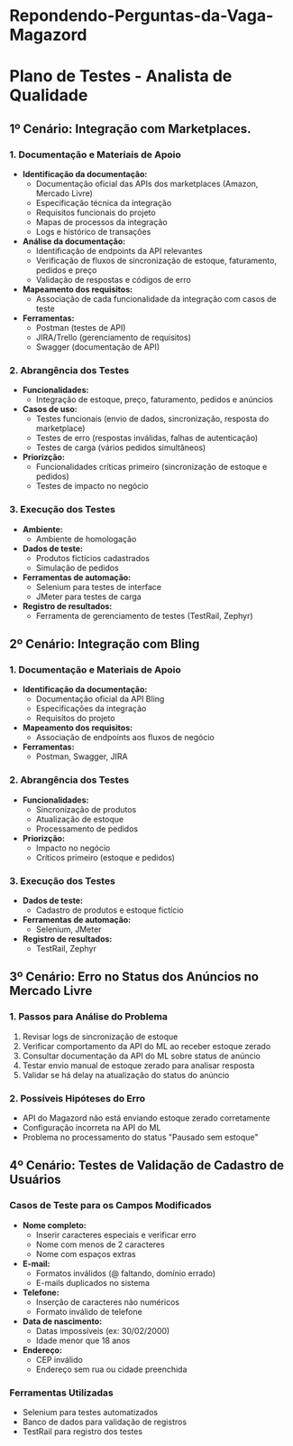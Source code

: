 # Repondendo-Perguntas-da-Vaga-Magazord

# Plano de Testes - Analista de Qualidade

## 1º Cenário: Integração com Marketplaces.

### 1. Documentação e Materiais de Apoio
- **Identificação da documentação:**
  - Documentação oficial das APIs dos marketplaces (Amazon, Mercado Livre)
  - Especificação técnica da integração
  - Requisitos funcionais do projeto
  - Mapas de processos da integração
  - Logs e histórico de transações
- **Análise da documentação:**
  - Identificação de endpoints da API relevantes
  - Verificação de fluxos de sincronização de estoque, faturamento, pedidos e preço
  - Validação de respostas e códigos de erro
- **Mapeamento dos requisitos:**
  - Associação de cada funcionalidade da integração com casos de teste
- **Ferramentas:**
  - Postman (testes de API)
  - JIRA/Trello (gerenciamento de requisitos)
  - Swagger (documentação de API)

### 2. Abrangência dos Testes
- **Funcionalidades:**
  - Integração de estoque, preço, faturamento, pedidos e anúncios
- **Casos de uso:**
  - Testes funcionais (envio de dados, sincronização, resposta do marketplace)
  - Testes de erro (respostas inválidas, falhas de autenticação)
  - Testes de carga (vários pedidos simultâneos)
- **Priorizção:**
  - Funcionalidades críticas primeiro (sincronização de estoque e pedidos)
  - Testes de impacto no negócio

### 3. Execução dos Testes
- **Ambiente:**
  - Ambiente de homologação
- **Dados de teste:**
  - Produtos fictícios cadastrados
  - Simulação de pedidos
- **Ferramentas de automação:**
  - Selenium para testes de interface
  - JMeter para testes de carga
- **Registro de resultados:**
  - Ferramenta de gerenciamento de testes (TestRail, Zephyr)

## 2º Cenário: Integração com Bling

### 1. Documentação e Materiais de Apoio
- **Identificação da documentação:**
  - Documentação oficial da API Bling
  - Especificações da integração
  - Requisitos do projeto
- **Mapeamento dos requisitos:**
  - Associação de endpoints aos fluxos de negócio
- **Ferramentas:**
  - Postman, Swagger, JIRA

### 2. Abrangência dos Testes
- **Funcionalidades:**
  - Sincronização de produtos
  - Atualização de estoque
  - Processamento de pedidos
- **Priorizção:**
  - Impacto no negócio
  - Críticos primeiro (estoque e pedidos)

### 3. Execução dos Testes
- **Dados de teste:**
  - Cadastro de produtos e estoque fictício
- **Ferramentas de automação:**
  - Selenium, JMeter
- **Registro de resultados:**
  - TestRail, Zephyr

## 3º Cenário: Erro no Status dos Anúncios no Mercado Livre

### 1. Passos para Análise do Problema
1. Revisar logs de sincronização de estoque
2. Verificar comportamento da API do ML ao receber estoque zerado
3. Consultar documentação da API do ML sobre status de anúncio
4. Testar envio manual de estoque zerado para analisar resposta
5. Validar se há delay na atualização do status do anúncio

### 2. Possíveis Hipóteses do Erro
- API do Magazord não está enviando estoque zerado corretamente
- Configuração incorreta na API do ML
- Problema no processamento do status "Pausado sem estoque"

## 4º Cenário: Testes de Validação de Cadastro de Usuários

### Casos de Teste para os Campos Modificados
- **Nome completo:**
  - Inserir caracteres especiais e verificar erro
  - Nome com menos de 2 caracteres
  - Nome com espaços extras
- **E-mail:**
  - Formatos inválidos (@ faltando, domínio errado)
  - E-mails duplicados no sistema
- **Telefone:**
  - Inserção de caracteres não numéricos
  - Formato inválido de telefone
- **Data de nascimento:**
  - Datas impossíveis (ex: 30/02/2000)
  - Idade menor que 18 anos
- **Endereço:**
  - CEP inválido
  - Endereço sem rua ou cidade preenchida

### Ferramentas Utilizadas
- Selenium para testes automatizados
- Banco de dados para validação de registros
- TestRail para registro dos testes

